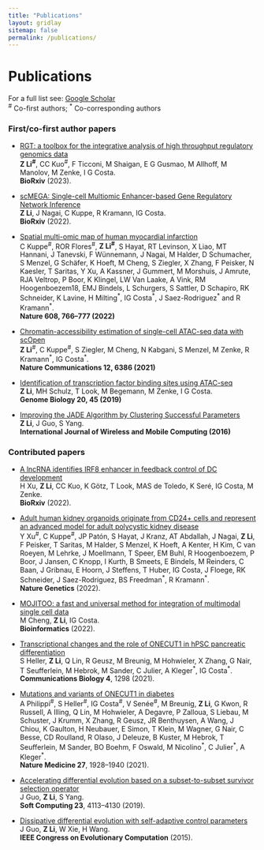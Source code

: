 ```yaml
---
title: "Publications"
layout: gridlay
sitemap: false
permalink: /publications/
---
```


# Publications

For a full list see: [Google Scholar](https://scholar.google.de/citations?user=xG5HYekAAAAJ&hl=en)  
<sup>\#</sup> Co-first authors; <sup>\*</sup> Co-corresponding authors

### First/co-first author papers

* [RGT: a toolbox for the integrative analysis of high throughput regulatory genomics data](https://www.biorxiv.org/content/10.1101/2022.12.31.522372v1) \
**Z Li<sup>\#</sup>**, CC Kuo<sup>\#</sup>, F Ticconi, M Shaigan, E G Gusmao, M Allhoff, M Manolov, M Zenke, I G Costa.\
**BioRxiv** (2023).


* [scMEGA: Single-cell Multiomic Enhancer-based Gene Regulatory Network Inference](https://www.biorxiv.org/content/10.1101/2022.08.10.503335v1)\
**Z Li**, J Nagai, C Kuppe, R Kramann, IG Costa.\
**BioRxiv** (2022).


* [Spatial multi-omic map of human myocardial infarction](ttps://www.nature.com/articles/s41586-022-05060-x)\
C Kuppe<sup>\#</sup>, ROR Flores<sup>\#</sup>, **Z Li<sup>\#</sup>**, S Hayat, RT Levinson, X Liao, MT Hannani, J Tanevski, F Wünnemann, J Nagai, M Halder, D Schumacher, S Menzel, G Schäfer, K Hoeft, M Cheng, S Ziegler, X Zhang, F Peisker, N Kaesler, T Saritas, Y Xu, A Kassner, J Gummert, M Morshuis, J Amrute, RJA Veltrop, P Boor, K Klingel, LW Van Laake, A Vink, RM Hoogenboezem18, EMJ Bindels, L Schurgers, S Sattler, D Schapiro, RK Schneider, K Lavine, H Milting<sup>\*</sup>, IG Costa<sup>\*</sup>, J Saez-Rodriguez<sup>\*</sup> and R Kramann<sup>\*</sup>.\
**Nature 608, 766–777 (2022)**

* [Chromatin-accessibility estimation of single-cell ATAC-seq data with scOpen](https://www.nature.com/articles/s41467-021-26530-2)\
**Z Li**<sup>\#</sup>, C Kuppe<sup>\#</sup>, S Ziegler, M Cheng, N Kabgani, S Menzel, M Zenke, R Kramann<sup>\*</sup>, IG Costa<sup>\*</sup>.\
**Nature Communications 12, 6386 (2021)**

* [Identification of transcription factor binding sites using ATAC-seq](https://genomebiology.biomedcentral.com/articles/10.1186/s13059-019-1642-2)\
**Z Li**, MH Schulz, T Look, M Begemann, M Zenke, I G Costa.\
**Genome Biology 20, 45 (2019)**

* [Improving the JADE Algorithm by Clustering Successful Parameters](https://www.inderscienceonline.com/doi/abs/10.1504/IJWMC.2016.081159)\
**Z Li**, J Guo, S Yang.\
**International Journal of Wireless and Mobile Computing (2016)**

### Contributed papers

* [A lncRNA identifies IRF8 enhancer in feedback control of DC development](https://www.biorxiv.org/content/10.1101/2022.08.11.503623v1)\
H Xu, **Z Li**, CC Kuo, K Götz, T Look, MAS de Toledo, K Seré, IG Costa, M Zenke.\
**BioRxiv** (2022).

* [Adult human kidney organoids originate from CD24+ cells and represent an advanced model for adult polycystic kidney disease](https://www.nature.com/articles/s41588-022-01202-z)\
Y Xu<sup>\#</sup>, C Kuppe<sup>\#</sup>, JP Patón, S Hayat, J Kranz,  AT Abdallah, J Nagai, **Z Li**, F Peisker, T Saritas, M Halder, S Menzel, K Hoeft, A Kenter, H Kim, C van Roeyen, M Lehrke, J Moellmann, T Speer, EM Buhl, R Hoogenboezem, P Boor, J Jansen, C Knopp, I Kurth, B Smeets, E Bindels, M Reinders, C Baan, J Gribnau, E Hoorn, J Steffens, T Huber, IG Costa, J Floege, RK Schneider, J Saez-Rodriguez, BS Freedman<sup>\*</sup>, R Kramann<sup>\*</sup>.\
**Nature Genetics** (2022).

* [MOJITOO: a fast and universal method for integration of multimodal single cell data](https://academic.oup.com/bioinformatics/article/38/Supplement_1/i282/6617520)\
M Cheng, **Z Li**, IG Costa.\
**Bioinformatics** (2022).

* [Transcriptional changes and the role of ONECUT1 in hPSC pancreatic differentiation](https://www.nature.com/articles/s42003-021-02818-3)\
S Heller, **Z Li**, Q Lin, R Geusz, M Breunig, M Hohwieler, X Zhang, G Nair, T Seufferlein, M Hebrok, M Sander, C Julier, A Kleger<sup>\*</sup>, IG Costa<sup>\*</sup>.\
**Communications Biology 4**, 1298 (2021).

* [Mutations and variants of ONECUT1 in diabetes](https://www.nature.com/articles/s41591-021-01502-7)\
A Philippi<sup>\#</sup>, S Heller<sup>\#</sup>, IG Costa<sup>\#</sup>, V Senée<sup>\#</sup>, M Breunig, **Z Li**, G Kwon, R Russell, A Illing, Q Lin, M Hohwieler, A Degavre, P Zalloua, S Liebau, M Schuster, J Krumm, X Zhang, R Geusz, JR Benthuysen, A Wang, J Chiou, K Gaulton, H Neubauer, E Simon, T Klein, M Wagner, G Nair, C Besse, CD Roulland, R Olaso, J Deleuze, B Kuster, M Hebrok, T Seufferlein, M Sander, BO Boehm, F Oswald, M Nicolino<sup>\*</sup>, C Julier<sup>\*</sup>, A Kleger<sup>\*</sup>.\
**Nature Medicine 27**, 1928–1940 (2021).

* [Accelerating differential evolution based on a subset-to-subset survivor selection operator](https://link.springer.com/article/10.1007/s00500-018-3060-x)\
J Guo, **Z Li**, S Yang.\
**Soft Computing 23**, 4113–4130 (2019).

* [Dissipative differential evolution with self-adaptive control parameters](https://ieeexplore.ieee.org/abstract/document/7257274)\
J Guo, **Z Li**, W Xie, H Wang.\
**IEEE Congress on Evolutionary Computation** (2015).
